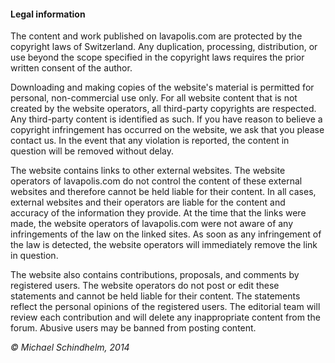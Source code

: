 #### Legal information
The content and work published on lavapolis.com are protected by the copyright laws of Switzerland. Any duplication, processing, distribution, or use beyond the scope specified in the copyright laws requires the prior written consent of the author.

Downloading and making copies of the website's material is permitted for personal, non-commercial use only. For all website content that is not created by the website operators, all third-party copyrights are respected. Any third-party content is identified as such. If you have reason to believe a copyright infringement has occurred on the website, we ask that you please contact us. In the event that any violation is reported, the content in question will be removed without delay.

The website contains links to other external websites. The website operators of lavapolis.com do not control the content of these external websites and therefore cannot be held liable for their content. In all cases, external websites and their operators are liable for the content and accuracy of the information they provide. At the time that the links were made, the website operators of lavapolis.com were not aware of any infringements of the law on the linked sites. As soon as any infringement of the law is detected, the website operators will immediately remove the link in question.

The website also contains contributions, proposals, and comments by registered users. The website operators do not post or edit these statements and cannot be held liable for their content. The statements reflect the personal opinions of the registered users. The editorial team will review each contribution and will delete any inappropriate content from the forum. Abusive users may be banned from posting content.

_© Michael Schindhelm, 2014_
